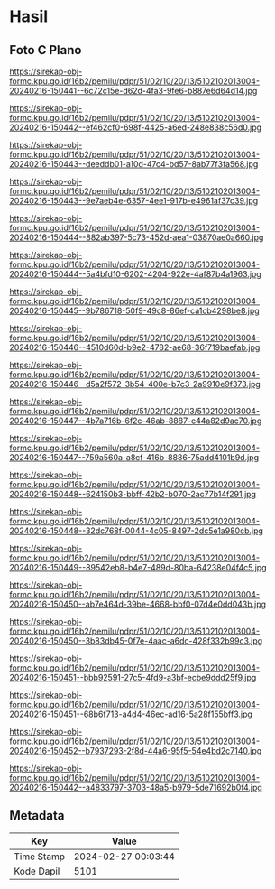 # Hasil

## Foto C Plano

https://sirekap-obj-formc.kpu.go.id/16b2/pemilu/pdpr/51/02/10/20/13/5102102013004-20240216-150441--6c72c15e-d62d-4fa3-9fe6-b887e6d64d14.jpg

https://sirekap-obj-formc.kpu.go.id/16b2/pemilu/pdpr/51/02/10/20/13/5102102013004-20240216-150442--ef462cf0-698f-4425-a6ed-248e838c56d0.jpg

https://sirekap-obj-formc.kpu.go.id/16b2/pemilu/pdpr/51/02/10/20/13/5102102013004-20240216-150443--deeddb01-a10d-47c4-bd57-8ab77f3fa568.jpg

https://sirekap-obj-formc.kpu.go.id/16b2/pemilu/pdpr/51/02/10/20/13/5102102013004-20240216-150443--9e7aeb4e-6357-4ee1-917b-e4961af37c39.jpg

https://sirekap-obj-formc.kpu.go.id/16b2/pemilu/pdpr/51/02/10/20/13/5102102013004-20240216-150444--882ab397-5c73-452d-aea1-03870ae0a660.jpg

https://sirekap-obj-formc.kpu.go.id/16b2/pemilu/pdpr/51/02/10/20/13/5102102013004-20240216-150444--5a4bfd10-6202-4204-922e-4af87b4a1963.jpg

https://sirekap-obj-formc.kpu.go.id/16b2/pemilu/pdpr/51/02/10/20/13/5102102013004-20240216-150445--9b786718-50f9-49c8-86ef-ca1cb4298be8.jpg

https://sirekap-obj-formc.kpu.go.id/16b2/pemilu/pdpr/51/02/10/20/13/5102102013004-20240216-150446--4510d60d-b9e2-4782-ae68-36f719baefab.jpg

https://sirekap-obj-formc.kpu.go.id/16b2/pemilu/pdpr/51/02/10/20/13/5102102013004-20240216-150446--d5a2f572-3b54-400e-b7c3-2a9910e9f373.jpg

https://sirekap-obj-formc.kpu.go.id/16b2/pemilu/pdpr/51/02/10/20/13/5102102013004-20240216-150447--4b7a716b-6f2c-46ab-8887-c44a82d9ac70.jpg

https://sirekap-obj-formc.kpu.go.id/16b2/pemilu/pdpr/51/02/10/20/13/5102102013004-20240216-150447--759a560a-a8cf-416b-8886-75add4101b9d.jpg

https://sirekap-obj-formc.kpu.go.id/16b2/pemilu/pdpr/51/02/10/20/13/5102102013004-20240216-150448--624150b3-bbff-42b2-b070-2ac77b14f291.jpg

https://sirekap-obj-formc.kpu.go.id/16b2/pemilu/pdpr/51/02/10/20/13/5102102013004-20240216-150448--32dc768f-0044-4c05-8497-2dc5e1a980cb.jpg

https://sirekap-obj-formc.kpu.go.id/16b2/pemilu/pdpr/51/02/10/20/13/5102102013004-20240216-150449--89542eb8-b4e7-489d-80ba-64238e04f4c5.jpg

https://sirekap-obj-formc.kpu.go.id/16b2/pemilu/pdpr/51/02/10/20/13/5102102013004-20240216-150450--ab7e464d-39be-4668-bbf0-07d4e0dd043b.jpg

https://sirekap-obj-formc.kpu.go.id/16b2/pemilu/pdpr/51/02/10/20/13/5102102013004-20240216-150450--3b83db45-0f7e-4aac-a6dc-428f332b99c3.jpg

https://sirekap-obj-formc.kpu.go.id/16b2/pemilu/pdpr/51/02/10/20/13/5102102013004-20240216-150451--bbb92591-27c5-4fd9-a3bf-ecbe9ddd25f9.jpg

https://sirekap-obj-formc.kpu.go.id/16b2/pemilu/pdpr/51/02/10/20/13/5102102013004-20240216-150451--68b6f713-a4d4-46ec-ad16-5a28f155bff3.jpg

https://sirekap-obj-formc.kpu.go.id/16b2/pemilu/pdpr/51/02/10/20/13/5102102013004-20240216-150452--b7937293-2f8d-44a6-95f5-54e4bd2c7140.jpg

https://sirekap-obj-formc.kpu.go.id/16b2/pemilu/pdpr/51/02/10/20/13/5102102013004-20240216-150442--a4833797-3703-48a5-b979-5de71692b0f4.jpg


## Metadata

| Key        | Value               |
| ---------- | ------------------- |
| Time Stamp | 2024-02-27 00:03:44 |
| Kode Dapil | 5101                |



